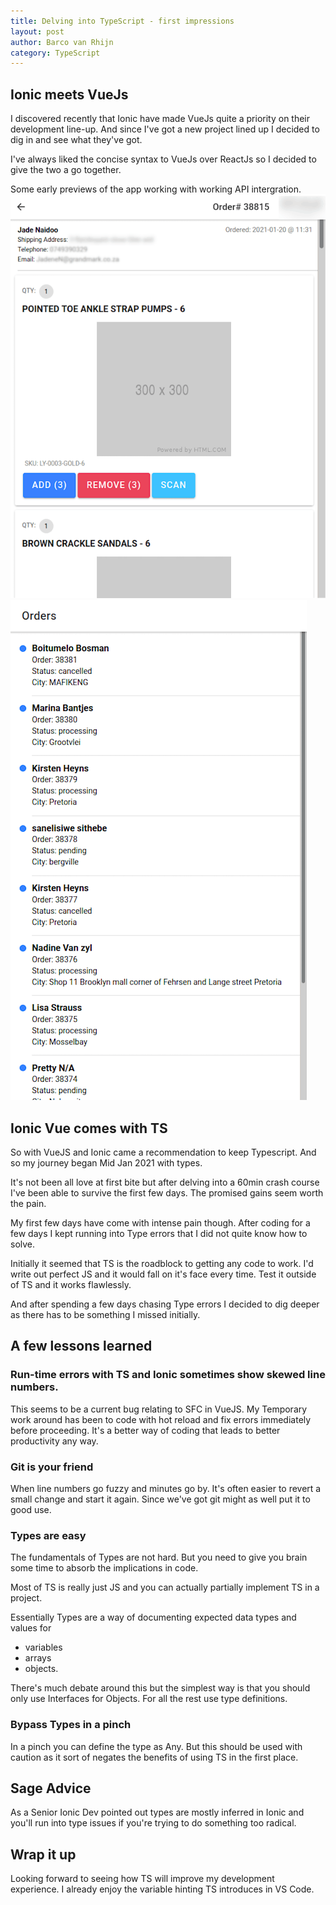 ```yaml
---
title: Delving into TypeScript - first impressions
layout: post
author: Barco van Rhijn
category: TypeScript
---
```


## Ionic meets VueJs

I discovered recently that Ionic have made VueJs quite a priority on their development line-up. And since I've got a new project lined up I decided to dig in and see what they've got. 

I've always liked the concise syntax to VueJs over ReactJs so I decided to give the two a go together.

Some early previews of the app working with working API intergration.
![alt Work Picking Screen](assets/images/picking-screen.png)
![alt Work Overview](assets/images/screenshot_2021-01-18-app.png)

## Ionic Vue comes with TS
So with VueJS and Ionic came a recommendation to keep Typescript. And so my journey began Mid Jan 2021 with types. 

It's not been all love at first bite but after delving into a 60min crash course I've been able to survive the first few days. The promised gains seem worth the pain.

My first few days have come with intense pain though. After coding for a few days I kept running into Type errors that I did not quite know how to solve. 

Initially it seemed that TS is the roadblock to getting any code to work. I'd write out perfect JS and it would fall on it's face every time. Test it outside of TS and it works flawlessly. 

And after spending a few days chasing Type errors I decided to dig deeper as there has to be something I missed initially. 

## A few lessons learned

### Run-time errors with TS and Ionic sometimes show skewed line numbers. 
This seems to be a current bug relating to SFC in VueJS. My Temporary work around has been to code with hot reload and fix errors immediately before proceeding. It's a better way of coding that leads to better productivity any way. 

### Git is your friend
When line numbers go fuzzy and minutes go by. It's often easier to revert a small change and start it again. Since we've got git might as well put it to good use.

### Types are easy
The fundamentals of Types are not hard. But you need to give you brain some time to absorb the implications in code. 

Most of TS is really just JS and you can actually partially implement TS in a project.

Essentially Types are a way of documenting expected data types and values for
- variables
- arrays 
- objects. 

There's much debate around this but the simplest way is that you should only use Interfaces for Objects. For all the rest use type definitions.

### Bypass Types in a pinch
In a pinch you can define the type as Any. But this should be used with caution as it sort of negates the benefits of using TS in the first place.

## Sage Advice
As a Senior Ionic Dev pointed out types are mostly inferred in Ionic and you'll run into type issues if you're trying to do something too radical.

## Wrap it up
Looking forward to seeing how TS will improve my development experience. I already enjoy the variable hinting TS introduces in VS Code. 






